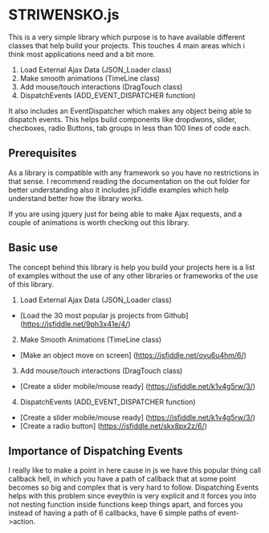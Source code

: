 # STRIWENSKO.js

This is a very simple library which purpose is to have available different classes that help build your projects. This touches 4 main areas which i think most applications need and a bit more.

1. Load External Ajax Data (JSON_Loader class)
2. Make smooth animations (TimeLine class)
3. Add mouse/touch interactions (DragTouch class)
4. DispatchEvents (ADD_EVENT_DISPATCHER function)

It also includes an EventDispatcher which makes any object being able to dispatch events. This helps build components like dropdwons, slider, checboxes, radio Buttons, tab groups in less than 100 lines of code each.

## Prerequisites

As a library is compatible with any framework so you have no restrictions in that sense. I recommend reading the documentation on the out folder for better understanding also it includes jsFiddle examples which help understand better how the library works.

If you are using jquery just for being able to make Ajax requests, and a couple of animations is worth checking out this library.

## Basic use

The concept behind this library is help you build your projects here is a list of examples without the use of any other libraries or frameworks of the use of this library.

1. Load External Ajax Data (JSON_Loader class)
* [Load the 30 most popular js projects from Github] (https://jsfiddle.net/9ph3x41e/4/) 
2. Make Smooth Animations (TimeLine class)
* [Make an object move on screen] (https://jsfiddle.net/ovu6u4hm/6/)
3. Add mouse/touch interactions (DragTouch class)
* [Create a slider mobile/mouse ready] (https://jsfiddle.net/k1v4g5rw/3/)
4. DispatchEvents (ADD_EVENT_DISPATCHER function)
* [Create a slider mobile/mouse ready] (https://jsfiddle.net/k1v4g5rw/3/)
* [Create a radio button] (https://jsfiddle.net/skx8px2z/6/)

## Importance of Dispatching Events

I really like to make a point in here cause in js we have this popular thing call callback hell, in which you have a path of callback that at some point becomes so big and complex that is very hard to follow. Dispatching Events helps with this problem since eveythin is very explicit and it forces you into not nesting function inside functions keep things apart, and forces you instead of having a path of 6 callbacks, have 6 simple paths of event->action.

